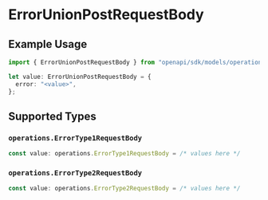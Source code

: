 # ErrorUnionPostRequestBody

## Example Usage

```typescript
import { ErrorUnionPostRequestBody } from "openapi/sdk/models/operations";

let value: ErrorUnionPostRequestBody = {
  error: "<value>",
};
```

## Supported Types

### `operations.ErrorType1RequestBody`

```typescript
const value: operations.ErrorType1RequestBody = /* values here */
```

### `operations.ErrorType2RequestBody`

```typescript
const value: operations.ErrorType2RequestBody = /* values here */
```


